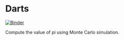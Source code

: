 # Darts

[![Binder](https://mybinder.org/badge_logo.svg)](https://mybinder.org/v2/gh/adgjs/darts/HEAD)

Compute the value of pi using Monte Carlo simulation.

